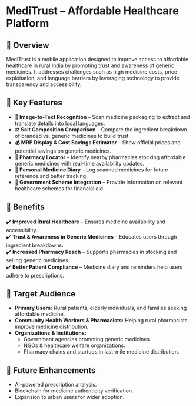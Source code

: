 # MediTrust – Affordable Healthcare Platform  

## 📌 Overview  
MediTrust is a mobile application designed to improve access to affordable healthcare in rural India by promoting trust and awareness of generic medicines. It addresses challenges such as high medicine costs, price exploitation, and language barriers by leveraging technology to provide transparency and accessibility.  

## 🎯 Key Features  
- **📸 Image-to-Text Recognition** – Scan medicine packaging to extract and translate details into local languages.  
- **⚖️ Salt Composition Comparison** – Compare the ingredient breakdown of branded vs. generic medicines to build trust.  
- **💰 MRP Display & Cost Savings Estimator** – Show official prices and potential savings on generic medicines.  
- **📍 Pharmacy Locator** – Identify nearby pharmacies stocking affordable generic medicines with real-time availability updates.  
- **📖 Personal Medicine Diary** – Log scanned medicines for future reference and better tracking.   
- **🏥 Government Scheme Integration** – Provide information on relevant healthcare schemes for financial aid.  

## 🌟 Benefits  
✔️ **Improved Rural Healthcare** – Ensures medicine availability and accessibility.  
✔️ **Trust & Awareness in Generic Medicines** – Educates users through ingredient breakdowns.  
✔️ **Increased Pharmacy Reach** – Supports pharmacies in stocking and selling generic medicines.  
✔️ **Better Patient Compliance** – Medicine diary and reminders help users adhere to prescriptions.  

## 🎯 Target Audience  
- **Primary Users:** Rural patients, elderly individuals, and families seeking affordable medicine.  
- **Community Health Workers & Pharmacists:** Helping rural pharmacists improve medicine distribution.  
- **Organizations & Institutions:**  
  - Government agencies promoting generic medicines.  
  - NGOs & healthcare welfare organizations.  
  - Pharmacy chains and startups in last-mile medicine distribution.  

## 🚀 Future Enhancements  
- AI-powered prescription analysis.  
- Blockchain for medicine authenticity verification.  
- Expansion to urban users for wider adoption.  
